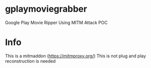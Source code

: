 # gplaymoviegrabber
Google Play Movie Ripper Using MITM Attack POC

# Info
This is a mitmaddon (https://mitmproxy.org/)
This is not plug and play reconstruction is needed
